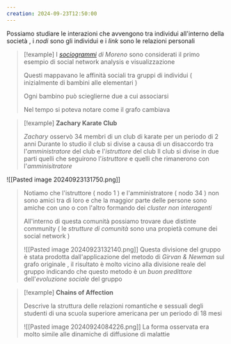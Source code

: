 ```yaml
---
creation: 2024-09-23T12:50:00
---
```

Possiamo studiare le interazioni che avvengono tra individui all'interno della società , i *nodi* sono gli individui e i *link* sono le relazioni personali 

>[!example] 
I *[sociogrammi](https://en.wikipedia.org/wiki/Sociogram) di Moreno* sono considerati il primo esempio di social network analysis e visualizzazione
>
>Questi mappavano le affinità sociali tra gruppi di individui ( inizialmente di bambini alle elementari )
>
>Ogni bambino può scieglierne due a cui associarsi 
>
>Nel tempo si poteva notare come il grafo cambiava 

>[!example] 
>**Zachary Karate Club** 
>
>*Zachary* osservò 34 membri di un club di karate per un periodo di 2 anni 
>Durante lo studio il club si divise a causa di un disaccordo tra l'*amministratore* del club e l'*istruttore* del club 
>Il club si divise in due parti quelli che seguirono l'*istruttore* e quelli che rimanerono con l'*amminisitratore* 
>
![[Pasted image 20240923131750.png]]
>
>Notiamo che l'istruttore ( nodo 1 ) e l'amministratore ( nodo 34 ) non sono amici tra di loro e che la maggior parte delle persone sono amiche con uno o con l'altro formando dei *cluster non interagenti*  
>
>All'interno di questa comunità possiamo trovare due distinte community ( le *strutture di comunità* sono una propietà comune dei social network )
>
>![[Pasted image 20240923132140.png]]
>Questa divisione del gruppo è stata prodotta dall'applicazione del metodo di *Girvan & Newman* sul grafo originale , il risultato è molto vicino alla divisione reale del gruppo indicando che questo metodo è un *buon predittore* dell'*evoluzione sociale* del gruppo

>[!example] 
>**Chains of Affection**
>
>Descrive la struttura delle relazioni romantiche e sessuali degli studenti di una scuola superiore americana per un periodo di 18 mesi 
>
>![[Pasted image 20240924084226.png]]
>La forma osservata era molto simile alle dinamiche di diffusione di malattie 

